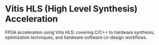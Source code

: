 # Vitis HLS (High Level Synthesis) Acceleration
FPGA acceleration using Vitis HLS: covering C/C++ to hardware synthesis, optimization techniques, and hardware-software co-design workflows.
